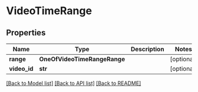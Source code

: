 # VideoTimeRange

## Properties
Name | Type | Description | Notes
------------ | ------------- | ------------- | -------------
**range** | **OneOfVideoTimeRangeRange** |  | [optional] 
**video_id** | **str** |  | [optional] 

[[Back to Model list]](../README.md#documentation-for-models) [[Back to API list]](../README.md#documentation-for-api-endpoints) [[Back to README]](../README.md)

